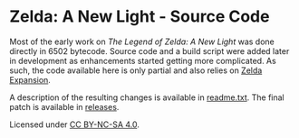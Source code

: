 # Zelda: A New Light - Source Code
Most of the early work on *The Legend of Zelda: A New Light* was done directly in 6502 bytecode. Source code and a build script were added later in development as enhancements started getting more complicated. As such, the code available here is only partial and also relies on [Zelda Expansion](https://www.romhacking.net/hacks/5950/).

A description of the resulting changes is available in [readme.txt](./blob/master/readme.txt). The final patch is available in [releases](./releases).

Licensed under [CC BY-NC-SA 4.0](https://creativecommons.org/licenses/by-nc-sa/4.0/deed.en).
